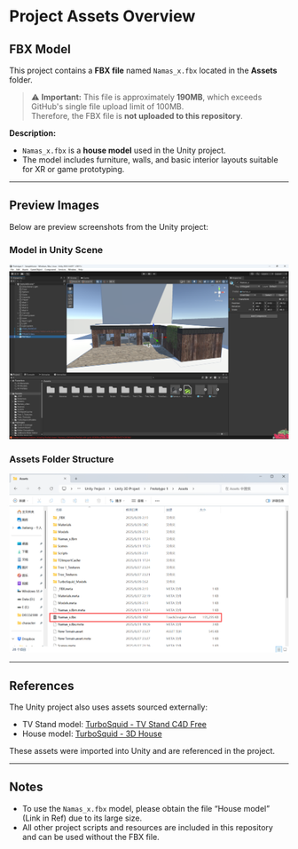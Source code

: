 # Project Assets Overview

## FBX Model

This project contains a **FBX file** named `Namas_x.fbx` located in the **Assets** folder.  

> ⚠️ **Important:** This file is approximately **190MB**, which exceeds GitHub's single file upload limit of 100MB.  
> Therefore, the FBX file is **not uploaded to this repository**.  

**Description:**  
- `Namas_x.fbx` is a **house model** used in the Unity project.  
- The model includes furniture, walls, and basic interior layouts suitable for XR or game prototyping.

---

## Preview Images

Below are preview screenshots from the Unity project:

### Model in Unity Scene
![Unity Scene Preview](a344c257c4b301fa91ed75e41c3380b7.png)  

### Assets Folder Structure
![Assets Folder Preview](53f889cd9de504f621386a55d42f3c3f.png)  

---
## References

The Unity project also uses assets sourced externally:

- TV Stand model: [TurboSquid - TV Stand C4D Free](https://www.turbosquid.com/3d-models/tv-stand-c4d-free/1103887)  
- House model: [TurboSquid - 3D House](https://www.turbosquid.com/3d-models/3d-house-1628048)  

These assets were imported into Unity and are referenced in the project.  

---


## Notes

- To use the `Namas_x.fbx` model, please obtain the file “House model” (Link in Ref) due to its large size.  
- All other project scripts and resources are included in this repository and can be used without the FBX file.  

